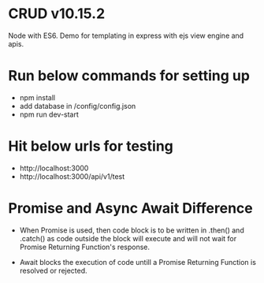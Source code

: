 # CRUD v10.15.2
Node with ES6. Demo for templating in express with ejs view engine and apis.

# Run below commands for setting up
* npm install
* add database in /config/config.json
* npm run dev-start


# Hit below urls for testing
* http://localhost:3000
* http://localhost:3000/api/v1/test

# Promise and Async Await Difference
* When Promise is used, then code block is to be written in .then() and .catch() as code outside the block will execute and will not wait for Promise Returning Function's response.

* Await blocks the execution of code untill a Promise Returning Function is resolved or rejected.